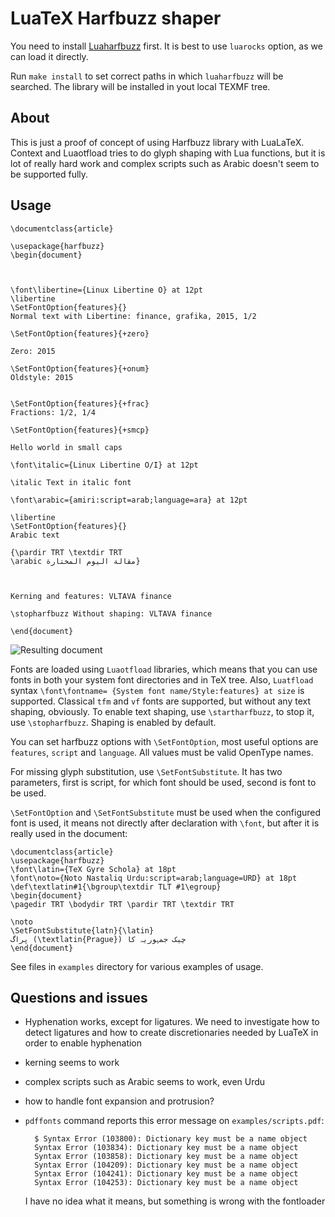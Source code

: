 # LuaTeX Harfbuzz shaper

You need to install [Luaharfbuzz](https://github.com/deepakjois/luaharfbuzz)
first. It  is best to use `luarocks` option, as we can load it directly. 


Run `make install` to set correct paths in which `luaharfbuzz` will be
searched. The library will be installed in yout local TEXMF tree.

## About

This is just a proof of concept of using Harfbuzz library with LuaLaTeX.
Context and Luaotfload tries to do glyph shaping with Lua functions, but it is
lot of really hard work and complex scripts such as Arabic doesn't
seem to be supported fully. 

## Usage
    

    \documentclass{article}

    \usepackage{harfbuzz}
    \begin{document}



    \font\libertine={Linux Libertine O} at 12pt
    \libertine
    \SetFontOption{features}{}
    Normal text with Libertine: finance, grafika, 2015, 1/2

    \SetFontOption{features}{+zero}

    Zero: 2015

    \SetFontOption{features}{+onum}
    Oldstyle: 2015


    \SetFontOption{features}{+frac}
    Fractions: 1/2, 1/4

    \SetFontOption{features}{+smcp}

    Hello world in small caps

    \font\italic={Linux Libertine O/I} at 12pt

    \italic Text in italic font

    \font\arabic={amiri:script=arab;language=ara} at 12pt

    \libertine 
    \SetFontOption{features}{}
    Arabic text

    {\pardir TRT \textdir TRT
    \arabic مقالة اليوم المختارة}

   

    Kerning and features: VLTAVA finance

    \stopharfbuzz Without shaping: VLTAVA finance

    \end{document}

![Resulting document](http://i.imgur.com/kZFsEzt.png)

Fonts are loaded using `Luaotfload` libraries, which means that you can use
fonts in both your system font directories and in TeX tree. Also, `Luatfload` syntax
`\font\fontname= {System font name/Style:features} at size` is supported.
Classical `tfm` and `vf` fonts are supported, but without any text shaping,
obviously. To enable text shaping, use `\startharfbuzz`, to stop it, use
`\stopharfbuzz`. Shaping is enabled by default.

You can set harfbuzz options with `\SetFontOption`, most useful options are
`features`, `script` and `language`. All values must be valid OpenType names.

For missing glyph substitution, use `\SetFontSubstitute`. It has two
parameters, first is script, for which font should be used, second is font to
be used.

`\SetFontOption` and `\SetFontSubstitute` must be used when the configured font is used, it means not directly after declaration with `\font`, but 
after it is really used in the document:


    \documentclass{article}
    \usepackage{harfbuzz}
    \font\latin={TeX Gyre Schola} at 18pt
    \font\noto={Noto Nastaliq Urdu:script=arab;language=URD} at 18pt
    \def\textlatin#1{\bgroup\textdir TLT #1\egroup}
    \begin{document}
    \pagedir TRT \bodydir TRT \pardir TRT \textdir TRT
    
    \noto
    \SetFontSubstitute{latn}{\latin}
    پراگ (\textlatin{Prague}) چیک جمہوریہ کا
    \end{document}

See files in `examples` directory for various examples of usage.

## Questions and issues

- Hyphenation works, except for ligatures. We need to investigate how to detect
  ligatures and how to create discretionaries needed by LuaTeX in order to
  enable hyphenation 
- kerning seems to work
- complex scripts such as Arabic seems to work, even Urdu
- how to handle font expansion and protrusion?
- `pdffonts` command reports this error message on `examples/scripts.pdf`:

        $ Syntax Error (103800): Dictionary key must be a name object
        Syntax Error (103834): Dictionary key must be a name object
        Syntax Error (103858): Dictionary key must be a name object
        Syntax Error (104209): Dictionary key must be a name object
        Syntax Error (104241): Dictionary key must be a name object
        Syntax Error (104253): Dictionary key must be a name object


  I have no idea what it means, but something is wrong with the fontloader
